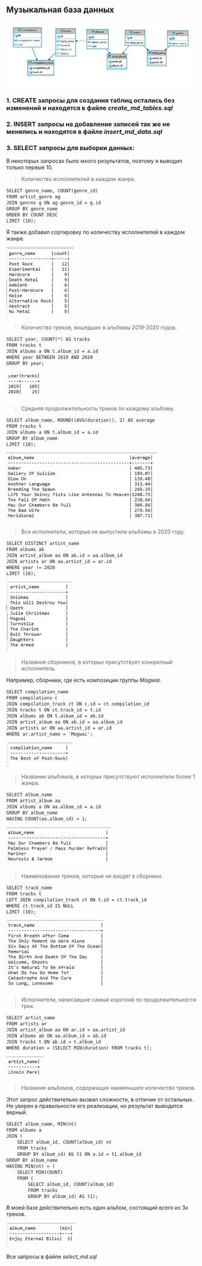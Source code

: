 ## Музыкальная база данных

![](/pics/music_base_net.jpg)
  
### 1. __CREATE__ запросы для создания таблиц остались без изменений и находятся в файле *create_md_tables.sql*
  
### 2. __INSERT__ запросы на добавление записей так же не менялись и находятся в файле *insert_md_data.sql*
  
### 3. __SELECT__ запросы для выборки данных:

В некоторых запросах было много результатов, поэтому я выводил только первые 10.

> Количество исполнителей в каждом жанре.

~~~
SELECT genre_name, COUNT(genre_id)
FROM artist_genre ag 
JOIN genres g ON ag.genre_id = g.id
GROUP BY genre_name
ORDER BY COUNT DESC
LIMIT (10);
~~~

Я также добавил сортировку по количеству исполнителей в каждом жанре.

![](/pics/select_result_1.jpg)

> Количество треков, вошедших в альбомы 2019-2020 годов.

~~~
SELECT year, COUNT(*) AS tracks
FROM tracks t
JOIN albums a ON t.album_id = a.id
WHERE year BETWEEN 2019 AND 2020
GROUP BY year;
~~~

![](/pics/select_result_2.jpg)

> Средняя продолжительность треков по каждому альбому.

~~~
SELECT album_name, ROUND((AVG(duration)), 2) AS average
FROM tracks t
JOIN albums a ON t.album_id = a.id 
GROUP BY album_name
LIMIT (10);
~~~

![](/pics/select_result_3.jpg)

> Все исполнители, которые не выпустили альбомы в 2020 году.

~~~
SELECT DISTINCT artist_name
FROM albums ab
JOIN artist_album aa ON ab.id = aa.album_id 
JOIN artists ar ON aa.artist_id = ar.id  
WHERE year != 2020
LIMIT (10);
~~~

![](/pics/select_result_4.jpg)

> Названия сборников, в которых присутствует конкретный исполнитель.

Например, сборники, где есть композиции группы *Mogwai*.

~~~
SELECT compilation_name 
FROM compilations c
JOIN compilation_track ct ON c.id = ct.compilation_id 
JOIN tracks t ON ct.track_id = t.id 
JOIN albums ab ON t.album_id = ab.id 
JOIN artist_album aa ON ab.id = aa.album_id 
JOIN artists ar ON aa.artist_id = ar.id 
WHERE ar.artist_name = 'Mogwai';
~~~

![](/pics/select_result_5.jpg)

> Название альбомов, в которых присутствуют исполнители более 1 жанра.

~~~
SELECT album_name 
FROM artist_album aa
JOIN albums a ON aa.album_id = a.id 
GROUP BY album_name 
HAVING COUNT(aa.album_id) > 1;
~~~

![](/pics/select_result_6.jpg)

> Наименование треков, которые не входят в сборники.

~~~
SELECT track_name 
FROM tracks t
LEFT JOIN compilation_track ct ON t.id = ct.track_id
WHERE ct.track_id IS NULL
LIMIT (10);
~~~

![](/pics/select_result_7.jpg)

> Исполнители, написавшие самый короткий по продолжительности трек.

~~~
SELECT artist_name
FROM artists ar
JOIN artist_album aa ON ar.id = aa.artist_id 
JOIN albums ab ON aa.album_id = ab.id
JOIN tracks t ON ab.id = t.album_id
WHERE duration = (SELECT MIN(duration) FROM tracks t);
~~~

![](/pics/select_result_8.jpg)

> Название альбомов, содержащих наименьшее количество треков.

Этот запрос действительно вызвал сложности, в отличие от остальных.
Не уверен в правильности его реализации, но результат выводится верный.

~~~
SELECT album_name, MIN(nt)
FROM albums a
JOIN (
	SELECT album_id, COUNT(album_id) nt
	FROM tracks 
	GROUP BY album_id) AS t1 ON a.id = t1.album_id
GROUP BY album_name
HAVING MIN(nt) = (
	SELECT MIN(COUNT)
	FROM (
		SELECT album_id, COUNT(album_id)
		FROM tracks 
		GROUP BY album_id) AS t1);
~~~

В моей базе действительно есть один альбом, состоящий всего из 3х треков.

![](/pics/select_result_9.jpg)

Все запросы в файле *select_md.sql*